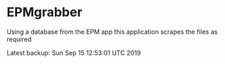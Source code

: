 # EPMgrabber
Using a database from the EPM app this application scrapes the files as required


Latest backup: Sun Sep 15 12:53:01 UTC 2019

